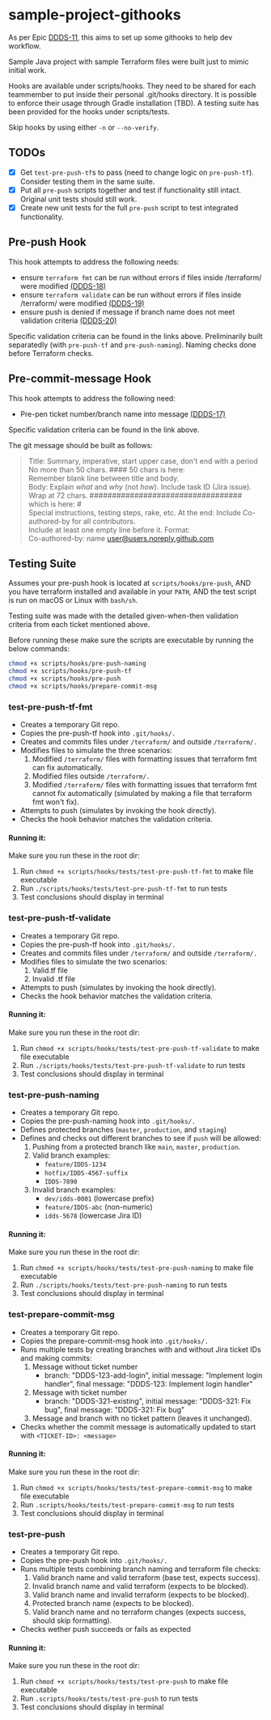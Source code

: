 # sample-project-githooks
As per Epic [DDDS-11](https://dat.jeppesen.com/jira/browse/DDDS-11), this aims to set up some githooks to help dev workflow.

Sample Java project with sample Terraform files were built just to mimic initial work. 

Hooks are available under scripts/hooks. They need to be shared for each teammember to put inside their personal .git/hooks directory. It is possible to enforce their usage through Gradle installation (TBD). A testing suite has been provided for the hooks under scripts/tests.

Skip hooks by using either `-n` or `--no-verify`.

## TODOs

- [X] Get `test-pre-push-tf`s to pass (need to change logic on `pre-push-tf`). Consider testing them in the same suite.
- [X] Put all `pre-push` scripts together and test if functionality still intact. Original unit tests should still work. 
- [X] Create new unit tests for the full `pre-push` script to test integrated functionality.

## Pre-push Hook

This hook attempts to address the following needs:

- ensure `terraform fmt` can be run without errors if files inside /terraform/ were modified [(DDDS-18)](https://dat.jeppesen.com/jira/browse/DDDS-18)
- ensure `terraform validate` can be run without errors if files inside /terraform/ were modified [(DDDS-19)](https://dat.jeppesen.com/jira/browse/DDDS-19)
- ensure push is denied if message if branch name does not meet validation criteria [(DDDS-20)](https://dat.jeppesen.com/jira/browse/DDDS-20)

Specific validation criteria can be found in the links above. Preliminarily built separatedly (with `pre-push-tf` and `pre-push-naming`). Naming checks done before Terraform checks.

## Pre-commit-message Hook

This hook attempts to address the following need:
- Pre-pen ticket number/branch name into message [(DDDS-17)](https://dat.jeppesen.com/jira/browse/DDDS-17)

Specific validation criteria can be found in the link above.

The git message should be built as follows:

>    Title: Summary, imperative, start upper case, don't end with a period 
>    No more than 50 chars. #### 50 chars is here:  
>    Remember blank line between title and body.  
>    Body: Explain *what* and *why* (not *how*). Include task ID (Jira issue).  
>    Wrap at 72 chars. ################################## which is here:  #  
>    Special instructions, testing steps, rake, etc. 
>    At the end: Include Co-authored-by for all contributors.  
>    Include at least one empty line before it. Format:  
>    Co-authored-by: name <user@users.noreply.github.com>  


## Testing Suite

Assumes your pre-push hook is located at `scripts/hooks/pre-push`, AND you have terraform installed and available in your `PATH`, AND the test script is run on macOS or Linux with `bash/sh`.

Testing suite was made with the detailed given-when-then validation criteria from each ticket mentioned above.

Before running these make sure the scripts are executable by running the below commands:

```bash
chmod +x scripts/hooks/pre-push-naming
chmod +x scripts/hooks/pre-push-tf
chmod +x scripts/hooks/pre-push
chmod +x scripts/hooks/prepare-commit-msg
```

### test-pre-push-tf-fmt

- Creates a temporary Git repo.
- Copies the pre-push-tf hook into `.git/hooks/.`
- Creates and commits files under `/terraform/` and outside `/terraform/.`
- Modifies files to simulate the three scenarios:
    1. Modified `/terraform/` files with formatting issues that terraform fmt can fix automatically.
    2. Modified files outside `/terraform/.`
    3. Modified `/terraform/` files with formatting issues that terraform fmt cannot fix automatically (simulated by making a file that terraform fmt won't fix). 
- Attempts to push (simulates by invoking the hook directly).
- Checks the hook behavior matches the validation criteria.

#### Running it:
Make sure you run these in the root dir:
1. Run `chmod +x scripts/hooks/tests/test-pre-push-tf-fmt` to make file executable
2. Run `./scripts/hooks/tests/test-pre-push-tf-fmt` to run tests
3. Test conclusions should display in terminal

### test-pre-push-tf-validate

- Creates a temporary Git repo.
- Copies the pre-push-tf hook into `.git/hooks/.`
- Creates and commits files under `/terraform/` and outside `/terraform/.`
- Modifies files to simulate the two scenarios:
    1. Valid.tf file
    2. Invalid .tf file 
- Attempts to push (simulates by invoking the hook directly).
- Checks the hook behavior matches the validation criteria.

#### Running it:
Make sure you run these in the root dir:
1. Run `chmod +x scripts/hooks/tests/test-pre-push-tf-validate` to make file executable
2. Run `./scripts/hooks/tests/test-pre-push-tf-validate` to run tests
3. Test conclusions should display in terminal

### test-pre-push-naming

- Creates a temporary Git repo.
- Copies the pre-push-naming hook into `.git/hooks/.`
- Defines protected branches (`master`, `production`, and `staging`)
- Defines and checks out different branches to see if `push` will be allowed:
    1. Pushing from a protected branch like `main`, `master`, `production`.
    2. Valid branch examples:
        - `feature/IDDS-1234`
        - `hotfix/IDDS-4567-suffix`
        - `IDDS-7890`
    3. Invalid branch examples:
        - `dev/idds-0001` (lowercase prefix)
        - `feature/IDDS-abc` (non-numeric)
        - `idds-5678` (lowercase Jira ID)

#### Running it:
Make sure you run these in the root dir:
1. Run `chmod +x scripts/hooks/tests/test-pre-push-naming` to make file executable
2. Run `./scripts/hooks/tests/test-pre-push-naming` to run tests
3. Test conclusions should display in terminal

### test-prepare-commit-msg

- Creates a temporary Git repo.
- Copies the prepare-commit-msg hook into `.git/hooks/.`
- Runs multiple tests by creating branches with and without Jira ticket IDs and making commits:
    1. Message without ticket number 
        - branch: "DDDS-123-add-login", initial message: "Implement login handler", final message: "DDDS-123: Implement login handler"
    2. Message with ticket number
        - branch: "DDDS-321-existing", initial message: "DDDS-321: Fix bug", final message: "DDDS-321: Fix bug"
    3. Message and branch with no ticket pattern (leaves it unchanged).
- Checks whether the commit message is automatically updated to start with `<TICKET-ID>: <message>`

#### Running it:
Make sure you run these in the root dir:
1. Run `chmod +x scripts/hooks/tests/test-prepare-commit-msg` to make file executable
2. Run `.scripts/hooks/tests/test-prepare-commit-msg` to run tests
3. Test conclusions should display in terminal

### test-pre-push

- Creates a temporary Git repo.
- Copies the pre-push hook into `.git/hooks/.`
- Runs multiple tests combining branch naming and terraform file checks:
    1. Valid branch name and valid terraform (base test, expects success).
    2. Invalid branch name and valid terraform (expects to be blocked).
    3. Valid branch name and invalid terraform (expects to be blocked).
    4. Protected branch name (expects to be blocked).
    5. Valid branch name and no terraform changes (expects success, should skip formatting).
- Checks wether push succeeds or fails as expected

#### Running it:
Make sure you run these in the root dir:
1. Run `chmod +x scripts/hooks/tests/test-pre-push` to make file executable
2. Run `.scripts/hooks/tests/test-pre-push` to run tests
3. Test conclusions should display in terminal